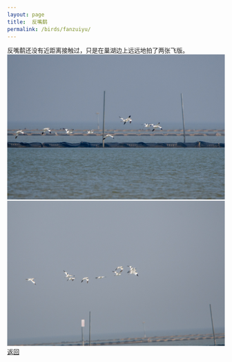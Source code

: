 ```yaml
---
layout: page
title: 	反嘴鹬
permalink: /birds/fanzuiyu/
---
```

反嘴鹬还没有近距离接触过，只是在巢湖边上远远地拍了两张飞版。
![](../picture/反嘴鹬/DSC_3135.jpg)
![](../picture/反嘴鹬/DSC_3136.jpg)
[返回](../../)
